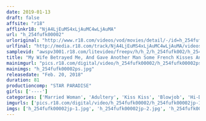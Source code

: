 ```yaml
---
date: 2019-01-13
draft: false
affsite: "r18"
afflinkr18: "NjA4LjEuMS4xLjAuMC4wLjAuMA"
url: "h_254fufk00002"
urloriginal: "http://www.r18.com/videos/vod/movies/detail/-/id=h_254fufk00002"
urlfinal: "http://media.r18.com/track/NjA4LjEuMS4xLjAuMC4wLjAuMA/videos/vod/movies/detail/-/id=h_254fufk00002"
samplevid: "awspv3001.r18.com/litevideo/freepv/h/h_2/h_254fufk002/h_254fufk002_dmb_w.mp4"
title: "My Wife Betrayed Me, And Gave Another Man Some French Kisses And A Blowjob... Does A Blowjob Count As Infidelity?"
mainimgurl: "pics.r18.com/digital/video/h_254fufk00002/h_254fufk00002ps.jpg"
mainimgs: "h_254fufk00002ps.jpg"
releasedate: "Feb. 20, 2018"
duration: 81
productioncomp: "STAR PARADISE"
girls: ['----']
categories: ['Married Woman', 'Adultery', 'Kiss Kiss', 'Blowjob', 'Hi-Def']
imgurls: ['pics.r18.com/digital/video/h_254fufk00002/h_254fufk00002jp-1.jpg', 'pics.r18.com/digital/video/h_254fufk00002/h_254fufk00002jp-2.jpg', 'pics.r18.com/digital/video/h_254fufk00002/h_254fufk00002jp-3.jpg', 'pics.r18.com/digital/video/h_254fufk00002/h_254fufk00002jp-4.jpg', 'pics.r18.com/digital/video/h_254fufk00002/h_254fufk00002jp-5.jpg', 'pics.r18.com/digital/video/h_254fufk00002/h_254fufk00002jp-6.jpg', 'pics.r18.com/digital/video/h_254fufk00002/h_254fufk00002jp-7.jpg', 'pics.r18.com/digital/video/h_254fufk00002/h_254fufk00002jp-8.jpg', 'pics.r18.com/digital/video/h_254fufk00002/h_254fufk00002jp-9.jpg', 'pics.r18.com/digital/video/h_254fufk00002/h_254fufk00002jp-10.jpg', 'pics.r18.com/digital/video/h_254fufk00002/h_254fufk00002jp-11.jpg', 'pics.r18.com/digital/video/h_254fufk00002/h_254fufk00002jp-12.jpg', 'pics.r18.com/digital/video/h_254fufk00002/h_254fufk00002jp-13.jpg', 'pics.r18.com/digital/video/h_254fufk00002/h_254fufk00002jp-14.jpg', 'pics.r18.com/digital/video/h_254fufk00002/h_254fufk00002jp-15.jpg', 'pics.r18.com/digital/video/h_254fufk00002/h_254fufk00002jp-16.jpg', 'pics.r18.com/digital/video/h_254fufk00002/h_254fufk00002jp-17.jpg', 'pics.r18.com/digital/video/h_254fufk00002/h_254fufk00002jp-18.jpg', 'pics.r18.com/digital/video/h_254fufk00002/h_254fufk00002jp-19.jpg', 'pics.r18.com/digital/video/h_254fufk00002/h_254fufk00002jp-20.jpg']
imgs: ['h_254fufk00002jp-1.jpg', 'h_254fufk00002jp-2.jpg', 'h_254fufk00002jp-3.jpg', 'h_254fufk00002jp-4.jpg', 'h_254fufk00002jp-5.jpg', 'h_254fufk00002jp-6.jpg', 'h_254fufk00002jp-7.jpg', 'h_254fufk00002jp-8.jpg', 'h_254fufk00002jp-9.jpg', 'h_254fufk00002jp-10.jpg', 'h_254fufk00002jp-11.jpg', 'h_254fufk00002jp-12.jpg', 'h_254fufk00002jp-13.jpg', 'h_254fufk00002jp-14.jpg', 'h_254fufk00002jp-15.jpg', 'h_254fufk00002jp-16.jpg', 'h_254fufk00002jp-17.jpg', 'h_254fufk00002jp-18.jpg', 'h_254fufk00002jp-19.jpg', 'h_254fufk00002jp-20.jpg']
---
```

